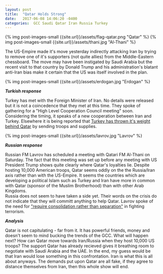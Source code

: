 ```yaml
---
layout: post
title:  "Qatar Holds Strong"
date:   2017-06-08 14:06:20 -0400
categories:  GCC Saudi Qatar Iran Russia Turkey
---
```

{% img post-images-small {{site.url}}/assets/flag-qatar.png "Qatar" %} 
{% img post-images-small {{site.url}}/assets/thani.jpg "Al-Thani" %} 

The US-Empire made it's move yesterday indirectly attacking Iran by trying to remove one of it's supporters (not quite allies) from the Middle-Eastern chessboard.  The move may have been instigated by Saudi Arabia but the recent visit to that country by Donald Trump and his administration's blatant anti-Iran bias make it certain that the US was itself involved in the plan.  

<!--excerpt-->

{% img post-images-small {{site.url}}/assets/erdogan.jpg "Erdogan" %} 

***Turkish response***


Turkey has met with the Foreign Minister of Iran.  No details were released but it is not a coincedence that they met at this time.  They spoke of gathering for a "High Level Cooperation Council meeting" soon. Considering the timing, it speaks of a new cooperation between Iran and Turkey. Elsewhere it is being reported that [Turkey has thrown it's weight behind Qatar](https://www.rferl.org/a/turkey-iran-back-qatar-dispute-saudi-arabia-other-arab-states/28535012.html) by sending troops and supplies.  

{% img post-images-small {{site.url}}/assets/lavrov.jpg "Lavrov" %} 

***Russian response***


Russian FM Lavrov has scheduled a meeting with Qatari FM Al-Thani on Saturday.  The fact that this meeting was set up before any meeting with US President Trump shows quite clearly where Qatar's loyalties lie.  Despite hosting 10,000 American troops, Qatar seems oddly on the the Russia/Iran axis rather than with the US-Empire.  It seems the countries which are developing a political Islam such as Turkey and Iran have more in common with Qatar (sponsor of the Muslim Brotherhood) than with other Arab Kingdoms.  
Russia does not seem to have taken a side yet.  Their words on the crisis do not indicate that they will committ anything to help Qatar. Lavrov spoke of the need for ["require consolidation rather than separation"](https://ria.ru/world/20170608/1496094608.html) in fighting terrorism. 

***Analysis***



Qatar is not capitulating - far from it.  It has powerful friends, money and doesn't seem to mind bucking the trends of the GCC.  What will happen next?  How can Qatar move towards Iran/Russia when they host 10,000 US troops?  The support Qatar has already recieved gives it breathing room to negotiate with Saudi Arabia and the UAE.  In the end, my guess would be that Iran would lose something in this confrontation.  Iran is what this is all about anyways.  The demands put upon Qatar are all fake, if they agree to distance themselves from Iran, then this whole show will end. 





